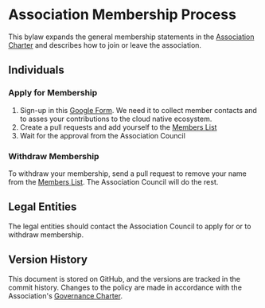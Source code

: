 # Association Membership Process

This bylaw expands the general membership statements in the [Association Charter](../association/charter.md#membership)
and describes how to join or leave the association.

## Individuals

### Apply for Membership

1. Sign-up in this [Google Form](https://forms.gle/Bhpm65PwbsKJbcHx5).
   We need it to collect member contacts and to asses your contributions to the cloud native ecosystem.
2. Create a pull requests and add yourself to the [Members List](../association/members.md)
3. Wait for the approval from the Association Council

### Withdraw Membership

To withdraw your membership, send a pull request to remove your name from the [Members List](../association/members.md).
The Association Council will do the rest.

## Legal Entities

The legal entities should contact the Association Council to apply for or to withdraw membership.

## Version History

This document is stored on GitHub, and the versions are tracked in the commit history.
Changes to the policy are made in accordance with the Association's [Governance Charter](../association/charter.md).
